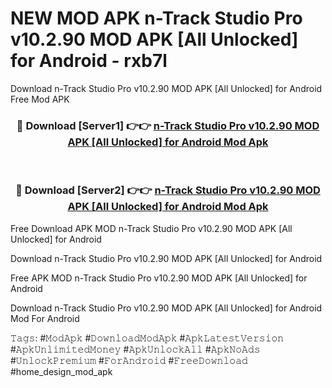 # NEW MOD APK n-Track Studio Pro v10.2.90 MOD APK [All Unlocked] for Android - rxb7l
Download n-Track Studio Pro v10.2.90 MOD APK [All Unlocked] for Android Free Mod APK

<div align="center">
<h3>🔴 Download [Server1] 👉👉 <a href="https://apk-comot.site?title=n-Track_Studio_Pro_v10.2.90_MOD_APK_[All_Unlocked]_for_Android">n-Track Studio Pro v10.2.90 MOD APK [All Unlocked] for Android Mod Apk</a></h3><br>

<h3>🔴 Download [Server2] 👉👉 <a href="https://apk-comot.site?title=n-Track_Studio_Pro_v10.2.90_MOD_APK_[All_Unlocked]_for_Android">n-Track Studio Pro v10.2.90 MOD APK [All Unlocked] for Android Mod Apk</a></h3>
</div>


Free Download APK MOD n-Track Studio Pro v10.2.90 MOD APK [All Unlocked] for Android

Download n-Track Studio Pro v10.2.90 MOD APK [All Unlocked] for Android 

Free APK MOD n-Track Studio Pro v10.2.90 MOD APK [All Unlocked] for Android 

Download n-Track Studio Pro v10.2.90 MOD APK [All Unlocked] for Android Mod For Android

𝚃𝚊𝚐𝚜: #𝙼𝚘𝚍𝙰𝚙𝚔 #𝙳𝚘𝚠𝚗𝚕𝚘𝚊𝚍𝙼𝚘𝚍𝙰𝚙𝚔 #𝙰𝚙𝚔𝙻𝚊𝚝𝚎𝚜𝚝𝚅𝚎𝚛𝚜𝚒𝚘𝚗 #𝙰𝚙𝚔𝚄𝚗𝚕𝚒𝚖𝚒𝚝𝚎𝚍𝙼𝚘𝚗𝚎𝚢 #𝙰𝚙𝚔𝚄𝚗𝚕𝚘𝚌𝚔𝙰𝚕𝚕 #𝙰𝚙𝚔𝙽𝚘𝙰𝚍𝚜 #𝚄𝚗𝚕𝚘𝚌𝚔𝙿𝚛𝚎𝚖𝚒𝚞𝚖 #𝙵𝚘𝚛𝙰𝚗𝚍𝚛𝚘𝚒𝚍 #𝙵𝚛𝚎𝚎𝙳𝚘𝚠𝚗𝚕𝚘𝚊𝚍 #home_design_mod_apk